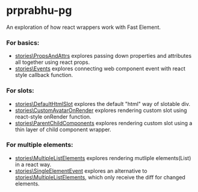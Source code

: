 # prprabhu-pg

An exploration of how react wrappers work with Fast Element.

### For basics:
- [stories\PropsAndAttrs](.\stories\PropsAndAttrs.stories.tsx) explores passing down properties and attributes all together using react props.
- [stories\Events](.\stories\Events.stories.tsx) explores connecting web component event with react style callback function.

### For slots:
- [stories\DefaultHtmlSlot](./stories\DefaultHtmlSlot.stories.tsx) explores the default "html" way of slotable div.
- [stories\CustomAvatarOnRender](.\stories\CustomAvatarOnRender.stories.tsx) explores rendering custom slot using react-style onRender function.
- [stories\ParentChildComponents](.\stories\ParentChildComponents.stories.tsx) explores rendering custom slot using a thin layer of child component wrapper.

### For multiple elements:
- [stories\MultipleListElements](.\stories\MultipleListElements.stories.tsx) explores rendering mutliple elements(List) in a react way.
- [stories\SingleElementEvent](.\stories\SingleElementEvent.stories.tsx) explores an alternative to [stories\MultipleListElements](.\stories\MultipleListElements.stories.tsx), which only receive the diff for changed elements.

